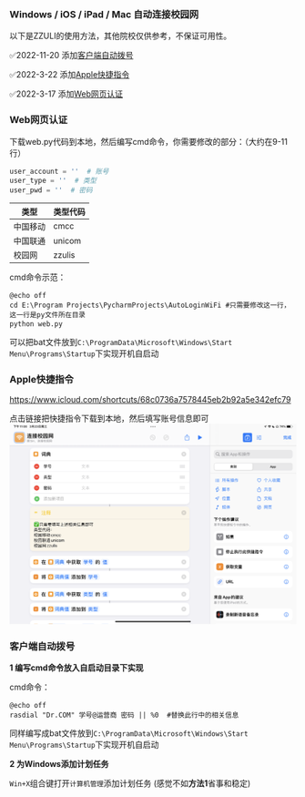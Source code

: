 ### Windows / iOS / iPad / Mac 自动连接校园网

以下是ZZULI的使用方法，其他院校仅供参考，不保证可用性。

✅2022-11-20 添加[客户端自动拨号](#客户端自动拨号)

✅2022-3-22 添加[Apple快捷指令](#Apple快捷指令)

✅2022-3-17 添加[Web网页认证](#Web网页认证)

### Web网页认证

下载web.py代码到本地，然后编写cmd命令，你需要修改的部分：（大约在9-11行）

```python
user_account = ''  # 账号
user_type = ''  # 类型
user_pwd = ''  # 密码
```

| 类型     | 类型代码 |
| -------- | :------- |
| 中国移动 | cmcc     |
| 中国联通 | unicom   |
| 校园网   | zzulis   |

cmd命令示范：

```shell
@echo off
cd E:\Program Projects\PycharmProjects\AutoLoginWiFi #只需要修改这一行，这一行是py文件所在目录
python web.py
```

可以把bat文件放到`C:\ProgramData\Microsoft\Windows\Start Menu\Programs\Startup`下实现开机自启动

### Apple快捷指令

https://www.icloud.com/shortcuts/68c0736a7578445eb2b92a5e342efc79

点击链接把快捷指令下载到本地，然后填写账号信息即可
![img.png](img/img.png)

### 客户端自动拨号

**1 编写cmd命令放入自启动目录下实现**

cmd命令：

```shell
@echo off 
rasdial "Dr.COM" 学号@运营商 密码 || %0  #替换此行中的相关信息
```

同样编写成bat文件放到`C:\ProgramData\Microsoft\Windows\Start Menu\Programs\Startup`下实现开机自启动

**2 为Windows添加计划任务**

`Win+X`组合键打开`计算机管理`添加计划任务
(感觉不如**方法1**省事和稳定)